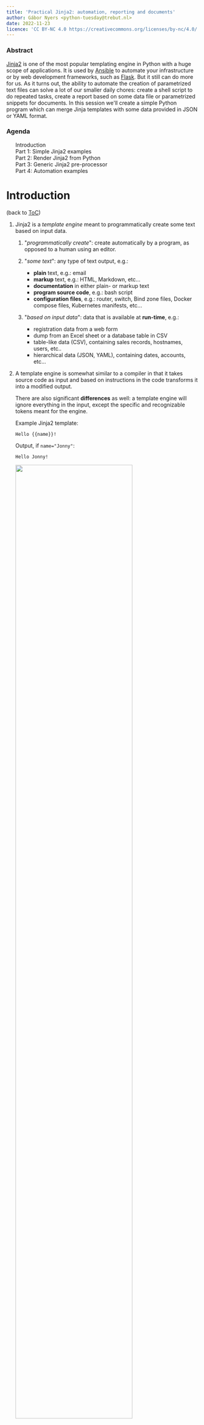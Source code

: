 ```yaml
---
title: 'Practical Jinja2: automation, reporting and documents'
author: Gábor Nyers <python-tuesday@trebut.nl>
date: 2022-11-23
licence: 'CC BY-NC 4.0 https://creativecommons.org/licenses/by-nc/4.0/'
---
```

 
<link rel="stylesheet" href="../assets/css/styles.css">

[jinja2-home]: https://jinja.palletsprojects.com/
[jinja2-docs-lang]: https://jinja.palletsprojects.com/en/3.1.x/templates/
[jinja2-ansible]: https://docs.ansible.com/ansible/latest/playbook_guide/playbooks_templating.html
[jinja2-flask]: https://flask.palletsprojects.com/en/2.2.x/templating/
[jinja2-django]: https://docs.djangoproject.com/en/4.1/topics/templates/


### Abstract

[Jinja2][jinja2-home] is one of the most popular templating engine in Python with a huge
scope of applications. It is used by [Ansible][jinja2-ansible] to automate your
infrastructure or by web development frameworks, such as [Flask][jinja2-flask]. But it
still can do more for us. As it turns out, the ability to automate the creation of
parametrized text files can solve a lot of our smaller daily chores: create a shell script
to do repeated tasks, create a report based on some data file or parametrized snippets for
documents. In this session we'll create a simple Python program which can merge Jinja
templates with some data provided in JSON or YAML format.



<div id="toc">

### Agenda

1. [Introduction](#introduction)
1. Part 1: [Simple Jinja2 examples](#simple-jinja2-examples)
1. Part 2: [Render Jinja2 from Python](#render-jinja2-from-python)
1. Part 3: [Generic Jinja2 pre-processor](#generic-jinja2-pre-processor)
1. Part 4: [Automation examples](#automation-examples)

</div>




# Introduction

(back to [ToC](#toc))

1. Jinja2 is a *template engine* meant to programmatically create some text based on input
   data.

   1. "*programmatically create*": create automatically by a program, as opposed to a
      human using an editor.

   1. "*some text*": any type of text output, e.g.: 

      -  **plain** text, e.g.: email
      -  **markup** text, e.g.: HTML, Markdown, etc...
      -  **documentation** in either plain- or markup text
      -  **program source code**, e.g.: bash script
      -  **configuration files**, e.g.: router, switch, Bind zone files, Docker compose
         files, Kubernetes manifests, etc...

   1. "*based on input data*": data that is available at **run-time**, e.g.:

      -  registration data from a web form
      -  dump from an Excel sheet or a database table in CSV
      -  table-like data (CSV), containing sales records, hostnames, users, etc..
      -  hierarchical data (JSON, YAML), containing dates, accounts, etc...

1. A template engine is somewhat similar to a compiler in that it takes source code as
   input and based on instructions in the code transforms it into a modified output.
   
   There are also significant **differences** as well: a template engine will ignore
   everything in the input, except the specific and recognizable tokens meant for the
   engine.

   Example Jinja2 template:

   ~~~jinja2
   Hello {{name}}!
   ~~~

   Output, if `name="Jonny"`:

   ~~~
   Hello Jonny!
   ~~~

   <img src="jinja2-overview.svg" width="80%">


1. Jinja2 has its own (simplified) programming language. 

1. Jinja2 is frequently used for building web applications, mostly in one of the Python
   based development frameworks such as [Flask][jinja2-flask] or [Django][jinja2-django].

   Another well-known project is [Ansible][jinja2-ansible], which is using Jinja2 to render
   (configuration) files and playbooks.



# Simple Jinja2 examples

(back to [ToC](#toc))

This sessions focuses on using Jinja2 for practical purposes, not on learning the Jinja2
templating language. The [Template Designer Documentation][jinja2-docs-lang] is an
excellent resource to learn more about that.

The following examples are meant to illustrate the basics. The required data is assumed to
be loaded from the [`names.json`](../session02/names.json) file.

~~~json
{
  "kids": {
    "Chris": "Family Guy",
    "Pebbles": "The Flintstones",
    "Bart": "The Simpsons"
  },
  "adults": {
    "Fred": "The Flintstones",
    "Betty": "The Flintstones",
    "Homer": "The Simpsons",
    "Lois": "Family Guy"
  },
  "other": {
    "Klaus": "American Dad",
    "Brian": "Family Guy",
    "Roger": "American Dad"
  }
}
~~~

## Template

1. Refer to "Bart" in the show "The Simpsons":

   ~~~jinja2
   Bart is one of the kids in the show {{ kids['Bart'] }}.
   ~~~

   Will render the above Jinja2 template as:

   ~~~
   Bart is one of the kids in the show The Simpsons.
   ~~~

1. Refer to **non-existing** element:

   ~~~jinja2
   Lisa is Bart's sister in the show {{ kids['Lisa'] }}.
   ~~~

   Will trigger an **error**:

   ~~~
   ERROR: UndefinedError: template variable 'dict object' has no attribute 'Lisa'
   ~~~

1. Prevent an error in case referring to a non-existing element:

   ~~~jinja2
   Lisa is Bart's sister in {{ kids['Lisa'] | default('a show') }}.
   ~~~

   Will **not** trigger any error, because a default value has been provided:

   ~~~
   Lisa is Bart's sister in a show.
   ~~~

1. Using comments in Jinja2 templates:

   ~~~jinja2
   {#- Jinja2 comments start and end with the \{# and \#} markers  #}
   Lisa is Bart's sister in {{ kids['Lisa'] | default('a show') }}.
   ~~~

   Similar to the previous example; notice how the comment is not showing at all:

   ~~~
   Lisa is Bart's sister in a show.
   ~~~
   
   

1. Iterate through the group `kids`:

   ~~~jinja2
   The list of kids and the show they appear:
   {% for character in kids %}
   - {{ character }} appears in the show {{ kids[character] }}.
   {% endfor %}
   ~~~

   Is rendered as (note the empty lines!):

   ~~~

   The list of kids and the show they appear:

   - Chris appears in the show "Family Guy".

   - Pebbles appears in the show "The Flintstones".

   - Bart appears in the show "The Simpsons".
   ~~~

1. Same as the previous example, except manage the empty lines:

   ~~~jinja2
   The list of kids and the show they appear:
   {%- for character in kids %}
   - {{ character }} appears in the show "{{ kids[character] }}".
   {%- endfor %}
   ~~~

   The added dash (`-`) character (e.g.: `{%-` in lines 2 and 4) will remove **all**
   preceding *white space*, e.g. the empty line where the Jinja2 code stands:

   ~~~
   The list of kids and the show they appear:
   - Chris appears in the show "Family Guy".
   - Pebbles appears in the show "The Flintstones".
   - Bart appears in the show "The Simpsons".
   ~~~


# Render Jinja2 from Python

(back to [ToC](#toc))

1. Basic usage of Jinja2 in Python

   ~~~python
   # this file: j2_01.py

   import jinja2 as j2     # load Jinja2 module, refer to its content as "j2.*"

   template = '''
   The list of kids and the show they appear:
   {%- for character in kids %}
   - {{ character }} appears in the show "{{ kids[character] }}".
   {%- endfor %}
   '''.strip()                         # remove newlines from begin and end

   data = {                            # the data
       "Chris": "Family Guy",
       "Pebbles": "The Flintstones",
       "Bart": "The Simpsons"
   }

   j2_tmpl = j2.Template(template)     # create a new template object
   out = j2_tmpl.render(kids=data)     # render template with give data
   print(out)                          # print the rendered text
   ~~~

   **NOTE**:

   1. **line 3**: will load the Jinja2 module, but instead of the `Jinja2`, we can
      use the more convenient `j2` prefix.

   1. **lines 5 - 10**: the definition of the template text

   1. **line 10**: The `.strip()` string method will remove the *newline* characters that
      are embedded in the begin and end of the template string. These newlines are
      introduced by the `'''\n` (line 5) and `%}\n` (line 9).

   1. **lines 12 - 16**: Define the data. Jinja2 is capable of handling **much** more data
      than in used in this example.

   1. **line 18**: Create a new instance of the `Template` class.

   1. **line 19**: 
   
      1. Make the content of the `data` Python variable (a `dict` object) available as
         `kids` Jinja2 variable
         
         **NOTE**: Jinja2 is **very** strict in separating the scopes of the Python
         program and that of the template.

      1. render the tempate.
      1. Assign the rendered `str` object to the (Python) variable `out`

   1. **line 20**: Print out the rendered text.

   The program output:

   ~~~
   $ python3 j2_01.py
   The list of kids and the show they appear:
   - Chris appears in the show Family Guy.
   - Pebbles appears in the show The Flintstones.
   - Bart appears in the show The Simpsons.
   ~~~

2. Load both the template and the data from a file:

   This example combines:
   
   1. the basic Jinja2 example above, and
   1. working with data files from [Session 2](../session02/)

   ~~~python
   # this file: j2_02.py

   '''Render a Jinja2 template based on data

   Usage:
           python3 j2_02.py TEMPLATEFILE DATAFILE

   Where:
   TEMPLATEFILE: path to the text file containing a valid Jinja2 teamplte
   DATAFILE    : path to a JSON file containing the data
   '''

   import json
   import sys
   import jinja2 as j2     # load Jinja2 module, refer to its content as "j2.*"

   TEMPLATE = open(sys.argv[1]).read()    # load template from file given as
                                          # 1st CLI argument
   TEMPLATE = TEMPLATE.strip()            # remove newlines from begin and end

   DATA = json.load(open(sys.argv[2]))    # load data from file given as
                                          # 2nd CLI argument

   j2_tmpl = j2.Template(TEMPLATE)        # new Jinja2 template instance
   out = j2_tmpl.render(**DATA)           # pass unpacked data (assuming dict)
   print(out)
   ~~~

   **NOTE**:

   1. **lines 13 and 14**: load the required modules:

      -  `sys`: in order to access the CLI arguments
      -  `json`: in order to load a JSON file

   1. **line 17**: will execute the following steps:

      1. open the file referred to by the 1st CLI argument
      1. read its content as `str`
      1. assign the content to the variable `TEMPLTE`

   1. **line 19**: remove all leading- and trailing white space, i.e.: space, tab and
      newline characters.

   1. **line 21**: will:
   
      1.  open the data file referred to by the 2nd CLI argument
      1.  load its content and interpret it as JSON data

   1. **line 25**: the `**DATA` assumes that the loaded data is a `dict` (as opposed to a
      `list`) and unpacks its content as keyword arguments. In the template scope this
      will result in the following variables:

      ~~~jinja2
      kids = { "Chris": "Family Guy",
               "Pebbles": "The Flintstones",
               "Bart": "The Simpsons" }
      
      adults = { "Fred": "The Flintstones",
                 "Betty": "The Flintstones",
                 "Homer": "The Simpsons",
                 "Lois": "Family Guy" }
      
      other = { "Klaus": "American Dad",
                "Brian": "Family Guy",
                "Roger": "American Dad" }
      ~~~


   Given the following content of the file `kids.j2`:

   ~~~jinja2
   The list of kids and the show they appear:
   {%- for character in kids %}
   - {{ character }} appears in the show "{{ kids[character] }}".
   {%- endfor %}
   ~~~

   The program output:
   
   ~~~bash
   $ python3 j2_02.py kids.j2  ../session02/names.json  
   The list of kids and the show they appear:
   - Chris appears in the show "Family Guy".
   - Pebbles appears in the show "The Flintstones".
   - Bart appears in the show "The Simpsons".
   ~~~

# Generic Jinja2 pre-processor

(back to [ToC](#toc))

Based on the concepts demonstrate in the previous part, the program [j2pp.py](j2pp.py) has
been created. Its purpose is to render a Jinja2 template with the provided data.

## Example 1: Usage

~~~bash
$ ./j2pp.py --help
usage: j2pp.py [-h] [-D] [-d DATA_FILE] [-p [name=value [name=value ...]]]
               [-T TEMPLATE_DIRS [TEMPLATE_DIRS ...]] [-o OUTPUT]
               [template]

Jinja2 pre-processor

Render a Jinja2 template using data provided in a JSON, YAML or CSV file and
in the CLI arguments.

positional arguments:
  template              Template file (default: STDIN)

optional arguments:
  -h, --help            show this help message and exit
  -D, --debug           Dump the data that would be passed to the template
  -d DATA_FILE, --data-file DATA_FILE
                        file containing the data, will be passed to template
                        as variable "data"
  -p [name=value [name=value ...]], --params [name=value [name=value ...]]
                        additional parameters, will be passed to template as
                        variable "params", in the form of a dict
  -T TEMPLATE_DIRS [TEMPLATE_DIRS ...], --template-dirs TEMPLATE_DIRS [TEMPLATE_DIRS ...]
                        Template directories (default: the value of env.
                        variable "J2PP_PATH" or "."; now: ['.'])
  -o OUTPUT, --output OUTPUT
                        Write the output to this file (default: STDOUT)
~~~

## Example 2: Render a simple template with data provided on the CLI

~~~bash
$ echo -en 'Hello {{ name }}!\n\n' | ./j2pp.py --param name=Jonny
Hello Jonny!
~~~

## Example 3: error handling


The syntax of Jinja2 templates is sometimes complicated. A few examples to show how
`j2pp.py` handles different errors:


1. Undefined template variable name:

   ~~~bash
   $ echo -en 'Hello {{ name }}!\n\n' | ./j2pp.py --param f_name=Jonny
   *** Template ERROR: 'name' is undefined
   ~~~

1. Jinja2 syntax error in template:

   ~~~bash
   # Superfluous semicolon (;)
   $ echo -en 'Hello {{ name; }}!\n\n' | ./j2pp.py --param name=Jonny
   *** Template ERROR: expected token 'end of print statement', got ';'

   # Missing closing accolade (})
   $ echo -en 'Hello {{ name }!\n\n' | ./j2pp.py --param name=Jonny
   *** Template ERROR: unexpected '}'
   ~~~

1. Invalid YAML data format:

   ~~~bash
   $ ./j2pp.py --data  names_invalid.yaml  kids.j2 
   expected '<document start>', but found '<block mapping start>'
     in "<unicode string>", line 6, column 1:
       kids:
       ^
   File "names.yaml" could not be loaded
   ~~~
   

## Example 4: template and data both from a file

~~~bash
$ ./j2pp.py --data ../session02/names.json  kids.j2 
The list of kids and the show they appear:
- Chris appears in the show "Family Guy".
- Pebbles appears in the show "The Flintstones".
- Bart appears in the show "The Simpsons".
~~~

`j2pp.py` automatically recognizes the supported data formats based on the file's
extension. The same data from a YAML file:

~~~yaml
adults:
  Betty: The Flintstones
  Fred: The Flintstones
  Homer: The Simpsons
  Lois: Family Guy
kids:
  Bart: The Simpsons
  Chris: Family Guy
  Pebbles: The Flintstones
other:
  Brian: Family Guy
  Klaus: American Dad
  Roger: American Dad
~~~

~~~bash
$ ./j2pp.py --data ../session02/names.yaml kids.j2
The list of kids and the show they appear:
- Bart appears in the show "The Simpsons".
- Chris appears in the show "Family Guy".
- Pebbles appears in the show "The Flintstones".
~~~


## Example 5: dump the data

To verify what data is passed to Jinja use the `--debug` flag:

~~~bash
$ ./j2pp.py --data ../session02/names.yaml kids.j2 --debug
{'adults': {'Betty': 'The Flintstones',
            'Fred': 'The Flintstones',
            'Homer': 'The Simpsons',
            'Lois': 'Family Guy'},
 'data': {'adults': {'Betty': 'The Flintstones',
                     'Fred': 'The Flintstones',
                     'Homer': 'The Simpsons',
                     'Lois': 'Family Guy'},
          'kids': {'Bart': 'The Simpsons',
                   'Chris': 'Family Guy',
                   'Pebbles': 'The Flintstones'},
          'other': {'Brian': 'Family Guy',
                    'Klaus': 'American Dad',
                    'Roger': 'American Dad'}},
 'data_file': PosixPath('../session02/names.yaml'),
 'debug': True,
 'kids': {'Bart': 'The Simpsons',
          'Chris': 'Family Guy',
          'Pebbles': 'The Flintstones'},
 'now': datetime.datetime(2022, 12, 13, 12, 30, 18, 578173),
 'other': {'Brian': 'Family Guy',
           'Klaus': 'American Dad',
           'Roger': 'American Dad'},
 'output': <_io.TextIOWrapper name='<stdout>' mode='w' encoding='UTF-8'>,
 'params': None,
 'template': PosixPath('kids.j2'),
 'template_dirs': ['.']}
~~~

# Automation examples

(back to [ToC](#toc))

Ansible's templating module uses Jinja2 as well, so the following examples may seem very
familiar.

## Bash script

### Use case

Create a system administration script to automate some tasks, in this case: create users.

### Inputs

1. [JSON file](../session02/names.json) containing users and group information

1. [Jijna2 template](demo_bash.sh.j2) to create the users

   ~~~jinja2
   # Script to create users from data file
   
   # Create the groups
   {%- for grp in data           %}
   groupadd {{ grp }}
   {%-  endfor                   %}
   
   # Create the users
   {%  for grp in data           %}
   ## Creating the users of the group '{{ grp }}':
   {%- for user in data[grp]     %}
   useradd -g {{ grp }} -c '{{ data[grp][user] }}' {{ user | lower }}
   {%- endfor                    %}
   {%  endfor                    %}
   ~~~
   


### Generate bash script

~~~bash
$ ./j2pp.py  --data ../session02/names.json  demo_bash.sh.j2

# Script to create users from data file

# Create the groups
groupadd kids
groupadd adults
groupadd other

# Create the users

## Creating the users of the group 'kids':
useradd -g kids -c 'Family Guy' chris
useradd -g kids -c 'The Flintstones' pebbles
useradd -g kids -c 'The Simpsons' bart

## Creating the users of the group 'adults':
useradd -g adults -c 'The Flintstones' fred
useradd -g adults -c 'The Flintstones' betty
useradd -g adults -c 'The Simpsons' homer
useradd -g adults -c 'Family Guy' lois

## Creating the users of the group 'other':
useradd -g other -c 'American Dad' klaus
useradd -g other -c 'Family Guy' brian
useradd -g other -c 'American Dad' roger
~~~


## Create importable bookmarks

### Use case

An easy way to exchange bookmarks between different computers / user accounts.

### Inputs

1. A [data file](demo_bookmarks_data.yaml) containing the bookmark information, e.g.:

   ~~~yaml
   bookmarks:
     - title: ":wave: Music page 1"
       url: https://mydomain.nl/music/1
       tags: [ music, tag 1, tag 3 ]
       shortcut: page1
       icon_uri: https://www.defluit.nl/
     - title: Music page 2
       url: https://mydomain.nl/music/2
     - title: Music page 3
       url: https://mydomain.nl/music/3
     - title: Music page 4
       url: https://mydomain.nl/music/4
     - title: Music page 5
       url: https://mydomain.nl/music/5
     - title: Music page 6
       url: https://mydomain.nl/music/6
     - foldername: Test folder
       content:
       - title: Test page 5
         url: https://mydomain.nl/Test/5
       - title: Test page 6
         url: https://mydomain.nl/Test/6
       - foldername: Sub-sub folder
         content:
         - title: Bla!
           url: https://nu.nl
     - title: Music page 7
       url: https://mydomain.nl/music/7
   ~~~
   
1. [Jijna2 template](demo_bookmarks.html.j2) containing the logic and syntax to generate
   an HTML file that can be imported by both Firefox and Chrome as a bookmark collection.

   ~~~jinja2
   <!--
   Usage: 
     - Create importable bookmarks for Firefox,
       with additional bookmark attributes:
          
       ./j2pp.py --param firefox=1 title='Demo bookmarks' \
                 --data demo_bookmarks_data.yaml \
                 demo_bookmarks.html.j2
   
     - Create importable bookmarks for Chrome/Chromium:
   
       ./j2pp.py --param firefox=0 title='Demo bookmarks' \
                 --data demo_bookmarks_data.yaml \
                 demo_bookmarks.html.j2
   -->
   ...
   ~~~

### Generate docs

~~~bash
./j2pp.py --param firefox=1 title='Demo bookmarks' \
          --data demo_bookmarks_data.yaml \
          demo_bookmarks.html.j2
~~~

An example importable bookmark HTML is in file [demo_bookmarks.html](demo_bookmarks.html).


## Other possible examples

-  Create a Bind zone file
-  Automate the management of VLANs
-  etc...





## Create parametrized documentation


### Use case

Create documentation (installation or administration instructions) that contains the
specific settings but is reusable for different environments.


### Inputs

1. Documentation as markup text (e.g.: [Markdown](https://www.markdownguide.org/),
   [ReStructuredText](https://www.sphinx-doc.org/en/master/usage/restructuredtext/basics.html),
   [AsciiDoc](https://asciidoc.org/) or perhaps
   [MediaWiki](https://meta.wikimedia.org/wiki/Help:Wikitext_examples))

   This is a Markdown template:

   ~~~jinja2
   {#- this file: demo_doc.j2             -#}
   {%- set env = environments[ envname ]  -%}
   
   # Instruction start the webserver
   
   1. Log in to `{{ env.fqdn_web }}` as user `{{ env.admin }}`.
   
   1. Execute the following:
   
      ```bash
      systemctl start {{ env.svc_web }}
      ```
   
   date last update: {{ now.strftime('%Y-%m-%d') }}
   ~~~
   
1. JSON, YAML or CSV file with the parameters

   In this case the following YAML file:

   ~~~yaml
   # this file: demo_doc_data.yaml
   environments:
     prd:
       fqdn_web: webprd32.prd.example.com
       admin: webmaster
       svc_web: httpd
     tst:
       fqdn_web: web2.tst.example.com
       admin: admin
       svc_web: httpd
   ~~~
   
### Generate docs

1. For `prd` environment:

   ~~~bash
   j2pp.py -d demo_doc_data.yaml -p envname=prd demo_doc.j2
   ~~~

   The output:

   ~~~markdown
   # Instruction start the webserver

   1. Log in to `webprd32.prd.example.com` as user `webmaster`.

   1. Execute the following:

      ```bash
      systemctl start httpd
      ```

   date last update: 2022-12-13
   ~~~
      
1. For `tst` environment:

   ~~~markdown
   # Instruction start the webserver
   
   1. Log in to `web2.tst.example.com` as user `admin`.
   
   1. Execute the following:
   
      ```bash
      systemctl start httpd
      ```
   
   
   date last update: 2022-12-13
   ~~~
   

<script src="../assets/js/script.js" defer></script>

<!--
vim: filetype=markdown spelllang=en,nl spell foldmethod=marker lbr nolist ruler
vim: tw=90 wrap showbreak=… shiftwidth=3 tabstop=3 softtabstop=3 expandtab
-->

